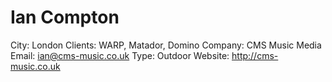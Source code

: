 # Ian Compton

City: London
Clients: WARP, Matador, Domino
Company: CMS Music Media
Email: ian@cms-music.co.uk
Type: Outdoor
Website: http://cms-music.co.uk